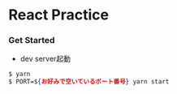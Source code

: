# React Practice

### Get Started
- dev server起動

```bash
$ yarn
$ PORT=${お好みで空いているポート番号} yarn start
```
